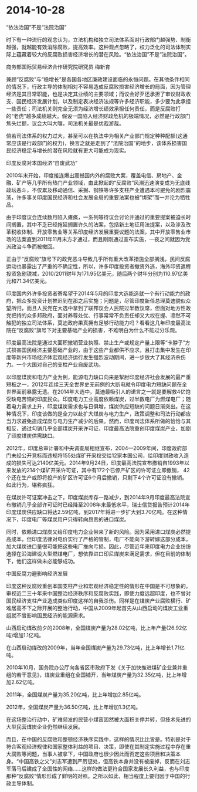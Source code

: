 # 2014-10-28

“依法治国”不是“法院治国”

时下有一种流行的观念认为，立法机构和独立司法体系面对行政部门越强势、制衡越强，就越能有效消除腐败，提高效率。这种观点忽略了，权力泛化的司法体制实际上蕴藏着较大的反腐败损害经济增长的潜在风险。“依法治国”不是“法院治国”。

商务部国际贸易经济合作研究院研究员 梅新育

兼顾“反腐败”与“稳增长”是各国各地区廉政建设面临的永恒问题。在其他条件相同的情况下，行政主导的体制相对不容易造成反腐败损害经济增长的局面，因为管理经济是其日常职能，也是决定其业绩的主要领域；而议会好歹还承担了审议财政收支、国民经济发展计划，以及制定表决经济法规等许多经济职能，多少要为此承担一些责任；司法机关则完全无须为经济增长绩效承担任何责任，而是反腐败打的“老虎”越多成绩越大。假设一国陷入经济财政危机的极端情况，必然是行政部门焦头烂额，议会大叫大嚷，司法机关最是优哉游哉。

倘若司法体系的权力过大，甚至可以在执法中为相关产业部门规定种种配额(这通常应该是行政部门的权力)，换言之就是走到了“法院治国”的地步，该体系损害国民经济稳定与增长的潜在风险就有更大可能成为现实。

印度反腐对本国经济“自废武功”

2010年末开始，印度接连爆出震撼国内外的腐败大案，覆盖电信、房地产、金融、矿产等几乎所有热门产业领域，由此掀起的“反腐败”风潮迅速演变成为无底线政坛恶斗，不仅累及移动通信、采掘、钢铁等许多支柱产业遭遇本可避免的剧烈震荡，许多事关印度国民经济和社会发展全局的重要法案也被“绑架”而一并沦为牺牲品。

由于印度议会连续数月陷入瘫痪，一系列等待议会讨论并通过的重要提案被迫长时间搁置，其中不乏已经拖延搁置许久的法案，包括新土地征用法提案，以及涉及改革税收体制、开放零售业等关系印度经济发展重要议题的法案，其中开放零售业市场的法案直到2011年11月末方才通过，而且刚刚通过宣布实施，一夜之间就因为党派政治斗争而被撤回。

正由于“反腐败”旗号下的政党恶斗导致几乎所有重大改革措施全部搁浅，民间反腐运动也暴露出了严重的不确定性，所以，许多印度投资者撤资外逃，海外印资返程投资急剧锐减，2010/2011财年为171.95亿美元，随后两个财年分别为110.97亿美元和71.34亿美元。

印度国内外许多投资者寄希望于2014年5月的印度大选能造就一个有行动能力的政府，把众多投资计划推迟到在那之后实施；问题是，尽管印度新任总理莫迪貌似众望所归，而且人民党在大选中拿到了联邦议会人民院过半数议席，但面对地方性政党把持的众多邦政府，面对养尊处优、行事常常不负责任却又大权在握、凛然不可触犯的独立司法体系，莫迪政府果真拥有足够行动能力吗？看看这几年印度最高法院在“反腐败”旗号下对主要基础产业的损害，不难明白为什么不能过分乐观。

印度最高法院是通过大面积撤销营业执照、禁止生产或规定产量上限等“卡脖子”方式损害国民经济主要基础产业的，由于这些产业都供不应求，且打击集中发生在印度等新兴市场经济体宏观经济运行发生强烈波动期间，进一步放大了其经济杀伤力。一个大国对自己的支柱产业自废武功。

以印度煤炭和电力产业为例，能源电力缺口向来是掣肘印度经济社会发展的最严重短板之一，2012年连续三天全世界史无前例的大断电就令印度电力短缺问题在全世界面前暴露无遗。在2014年大选中，莫迪最吸引人的诺言之一就是要解救4亿饱受缺电苦恼的印度民众。印度电力工业高度依赖煤炭，过半数电厂为燃煤电厂；随着电力需求上升，印度煤炭需求也与日俱增，煤炭供应短缺的问题日渐突出。在这种情况下，印度该做的是全力以赴扩大煤炭与电力生产，政策调整和司法行动都应当力求避免造成煤炭与电力生产减少的后果。然而，印度司法体系所做的恰恰与其相反，通过勾销几乎全部煤炭开采许可证，印度最高法院重创印度煤炭产业，加剧了印度煤炭供需缺口。

2012年，印度总审计署和中央调查局相继宣布，2004—2009年间，印度政府部门未经公开竞标而违规将155处煤矿开采权交给12家本国公司，给印度财政收入造成的损失可达2140亿美元。2014年9月24日，印度最高法院宣布撤销自1993年以来发放的214个煤矿开采许可证，其中有172个已停产矿区的许可证立即撤销， 42个还在生产或即将投产的矿区许可证6个月后撤销，只剩下4个许可证没有撤销。如此行为，堪称疯狂。

在煤炭许可证案冲击之下，印度煤炭库存一路减少，到2014年9月印度最高法院宣布撤销几乎全部许可证时已经降至2008年来最低水平，瑞士信贷报告预计2014年印度煤炭供应缺口将达2.59亿吨，到2017年将进一步扩大到3.70亿吨。在这种情况下，印度电厂等煤炭用户只得转向昂贵的进口煤炭。

同时，依赖进口煤炭又给印度电力企业带来了新的风险。因为采用进口煤炭必然提高成本，但印度法律对电价实行了严格的管制，电厂不能向下游转嫁这部分成本，加大煤炭进口量很可能把这些电厂推向亏损。因此，尽管近年来印度电力企业纷纷选择在沿海建设大型燃煤电厂，想依靠进口印尼煤炭来满足需求，但在目前的体制下，他们这样做未必能够成功。

中国反腐力避影响经济发展

印度这种反腐败重创本国支柱产业和宏观经济稳定性的情形在中国是不可想象的。审视近二三十年来中国整治经济秩序和反腐败实践，即使力度远超印度，也不曾对国民经济支柱产业造成类似印度这样的自我杀伤。同样是在煤炭产业腐败横行、矿难居高不下之际开展的整治行动，中国从2009年起首先从山西启动的煤炭工业重组就不曾影响国民经济的能源需求。

山西启动煤改前夕的2008年，全国煤炭产量为28.02亿吨，比上年产量(26.92亿吨)增加1.1亿吨。

在山西启动煤改的2009年，当年全国煤炭产量为29.73亿吨，比上年增长1.71亿吨。

2010年10月，国务院办公厅向各省区市政府下发《关于加快推进煤矿企业兼并重组的若干意见》，煤炭业重组在全国铺开，当年煤炭产量为32.35亿吨，比上年增加2.62亿吨。

2011年，全国煤炭产量为35.20亿吨，比上年增加2.85亿吨。

2012年，全国煤炭产量为36.50亿吨，比上年增加1.3亿吨。

在这场整治行动中，矿难频发的民营小煤窑固然被大面积关停并转，但技术先进的大型民营煤炭企业仍然继续发展。

而且，在中国的反腐败和整顿经济秩序实践中，这样的情况比比皆是。特别是对于符合客观经济规律和国家整体利益的项目、决策，即使在其制定实施过程中存在重大腐败等问题，当事人被拿下，中国政府也很少因此而否定这些项目和决策本身。“中国高铁之父”刘志军遭到严厉惩处，但高铁本身并没有被废掉，反而在刘志军落马后建成了全国性的网络……这样的做法更符合国家发展长久利益，也与印度那种“反腐败”情形形成了鲜明的对照。之所以如此，相当程度上要归因于中国的行政主导体制。
